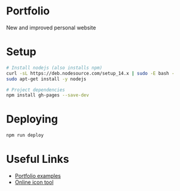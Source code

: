# Portfolio

New and improved personal website

# Setup
```bash
# Install nodejs (also installs npm)
curl -sL https://deb.nodesource.com/setup_14.x | sudo -E bash -
sudo apt-get install -y nodejs

# Project dependencies
npm install gh-pages --save-dev
```

# Deploying
```bash
npm run deploy
```

# Useful Links
- [Portfolio examples](https://medium.com/@bestfolios/10-colorful-portfolios-from-top-designers-677e8861ae4)
- [Online icon tool](https://icoconvert.com/)

